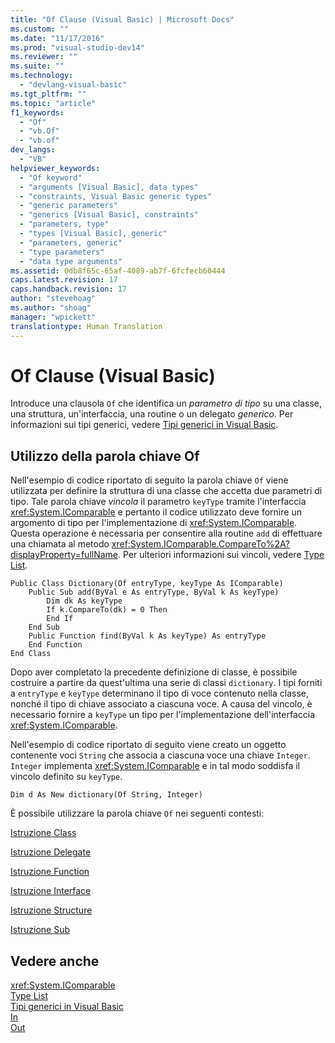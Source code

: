 ```yaml
---
title: "Of Clause (Visual Basic) | Microsoft Docs"
ms.custom: ""
ms.date: "11/17/2016"
ms.prod: "visual-studio-dev14"
ms.reviewer: ""
ms.suite: ""
ms.technology: 
  - "devlang-visual-basic"
ms.tgt_pltfrm: ""
ms.topic: "article"
f1_keywords: 
  - "Of"
  - "vb.Of"
  - "vb.of"
dev_langs: 
  - "VB"
helpviewer_keywords: 
  - "Of keyword"
  - "arguments [Visual Basic], data types"
  - "constraints, Visual Basic generic types"
  - "generic parameters"
  - "generics [Visual Basic], constraints"
  - "parameters, type"
  - "types [Visual Basic], generic"
  - "parameters, generic"
  - "type parameters"
  - "data type arguments"
ms.assetid: 0db8f65c-65af-4089-ab7f-6fcfecb60444
caps.latest.revision: 17
caps.handback.revision: 17
author: "stevehoag"
ms.author: "shoag"
manager: "wpickett"
translationtype: Human Translation
---
```

# Of Clause (Visual Basic)
Introduce una clausola `Of` che identifica un *parametro di tipo* su una classe, una struttura, un'interfaccia, una routine o un delegato *generico*.  Per informazioni sui tipi generici, vedere [Tipi generici in Visual Basic](../../../visual-basic/programming-guide/language-features/data-types/generic-types.md).  
  
## Utilizzo della parola chiave Of  
 Nell'esempio di codice riportato di seguito la parola chiave `Of` viene utilizzata per definire la struttura di una classe che accetta due parametri di tipo.  Tale parola chiave *vincola* il parametro `keyType` tramite l'interfaccia <xref:System.IComparable> e pertanto il codice utilizzato deve fornire un argomento di tipo per l'implementazione di <xref:System.IComparable>.  Questa operazione è necessaria per consentire alla routine `add` di effettuare una chiamata al metodo <xref:System.IComparable.CompareTo%2A?displayProperty=fullName>.  Per ulteriori informazioni sui vincoli, vedere [Type List](../../../visual-basic/language-reference/statements/type-list.md).  
  
```  
Public Class Dictionary(Of entryType, keyType As IComparable)  
    Public Sub add(ByVal e As entryType, ByVal k As keyType)  
        Dim dk As keyType  
        If k.CompareTo(dk) = 0 Then  
        End If  
    End Sub  
    Public Function find(ByVal k As keyType) As entryType  
    End Function  
End Class  
```  
  
 Dopo aver completato la precedente definizione di classe, è possibile costruire a partire da quest'ultima una serie di classi `dictionary`.  I tipi forniti a `entryType` e `keyType` determinano il tipo di voce contenuto nella classe, nonché il tipo di chiave associato a ciascuna voce.  A causa del vincolo, è necessario fornire a `keyType` un tipo per l'implementazione dell'interfaccia <xref:System.IComparable>.  
  
 Nell'esempio di codice riportato di seguito viene creato un oggetto contenente voci `String` che associa a ciascuna voce una chiave `Integer`.  `Integer` implementa <xref:System.IComparable> e in tal modo soddisfa il vincolo definito su `keyType`.  
  
```  
Dim d As New dictionary(Of String, Integer)  
```  
  
 È possibile utilizzare la parola chiave `Of` nei seguenti contesti:  
  
 [Istruzione Class](../../../visual-basic/language-reference/statements/class-statement.md)  
  
 [Istruzione Delegate](../../../visual-basic/language-reference/statements/delegate-statement.md)  
  
 [Istruzione Function](../../../visual-basic/language-reference/statements/function-statement.md)  
  
 [Istruzione Interface](../../../visual-basic/language-reference/statements/interface-statement.md)  
  
 [Istruzione Structure](../../../visual-basic/language-reference/statements/structure-statement.md)  
  
 [Istruzione Sub](../../../visual-basic/language-reference/statements/sub-statement.md)  
  
## Vedere anche  
 <xref:System.IComparable>   
 [Type List](../../../visual-basic/language-reference/statements/type-list.md)   
 [Tipi generici in Visual Basic](../../../visual-basic/programming-guide/language-features/data-types/generic-types.md)   
 [In](../../../visual-basic/language-reference/modifiers/in-generic-modifier.md)   
 [Out](../../../visual-basic/language-reference/modifiers/out-generic-modifier.md)